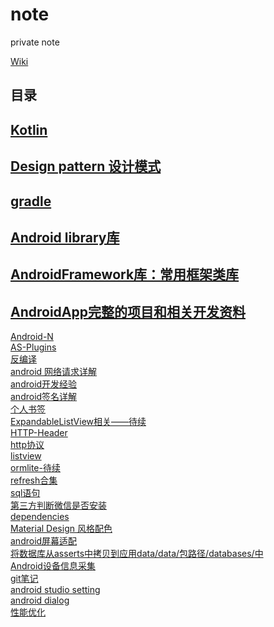 # note
private note  

[Wiki](https://github.com/musejianglan/Wiki_Note/wiki)

## 目录  

[Kotlin](https://github.com/musejianglan/Wiki_Note/blob/master/Kotlin4Android/Kotlin.md)
---
[Design pattern 设计模式](https://github.com/musejianglan/Wiki_Note/blob/master/Design_pattern/Java设计模式.md)
---

[gradle](https://github.com/musejianglan/Wiki_Note/blob/master/gradle及打包相关/gradle.md)
---

[Android library库](https://github.com/musejianglan/Wiki_Note/blob/master/AndroidLibrary.md)
---

[AndroidFramework库：常用框架类库](https://github.com/musejianglan/Wiki_Note/blob/master/AndroidFramework.md)
---

[AndroidApp完整的项目和相关开发资料](https://github.com/musejianglan/Wiki_Note/blob/master/AndroidApp_Ebook.md)
---


[Android-N](https://github.com/musejianglan/Wiki_Note/wiki/Android-N)<br/>
[AS-Plugins](https://github.com/musejianglan/Wiki_Note/wiki/AS-Plugins)<br/>
[反编译](https://github.com/musejianglan/Wiki_Note/wiki/android-%E5%8F%8D%E7%BC%96%E8%AF%91)<br/>
[android 网络请求详解](https://github.com/musejianglan/Wiki_Note/wiki/Android-%E7%BD%91%E7%BB%9C%E8%AF%B7%E6%B1%82%E8%AF%A6%E8%A7%A3)<br/>
[android开发经验](https://github.com/musejianglan/Wiki_Note/wiki/Android%E5%BC%80%E5%8F%9160%E6%9D%A1%E6%8A%80%E6%9C%AF%E7%BB%8F%E9%AA%8C%E6%80%BB%E7%BB%93)<br/>
[android签名详解](https://github.com/musejianglan/Wiki_Note/wiki/Android%E7%AD%BE%E5%90%8D%E7%9B%B8%E5%85%B3%E7%9F%A5%E8%AF%86%E6%95%B4%E7%90%86)<br/>
[个人书签](https://github.com/musejianglan/Wiki_Note/wiki/book)<br/>
[ExpandableListView相关——待续](https://github.com/musejianglan/Wiki_Note/wiki/ExpandableListView)<br/>
[HTTP-Header](https://github.com/musejianglan/Wiki_Note/wiki/HTTP-Header)<br/>
[http协议](https://github.com/musejianglan/Wiki_Note/wiki/Http-%E5%8D%8F%E8%AE%AE)<br/>
[listview](https://github.com/musejianglan/Wiki_Note/wiki/ListView)<br/>
[ormlite-待续](https://github.com/musejianglan/Wiki_Note/wiki/ormLite)<br/>
[refresh合集](https://github.com/musejianglan/Wiki_Note/wiki/refresh)<br/>
[sql语句](https://github.com/musejianglan/Wiki_Note/wiki/sql)<br/>
[第三方判断微信是否安装](https://github.com/musejianglan/Wiki_Note/wiki/%E5%88%A4%E6%96%AD%E5%BE%AE%E4%BF%A1%E6%98%AF%E5%90%A6%E5%AE%89%E8%A3%85)<br/>
[dependencies](https://github.com/musejianglan/Wiki_Note/wiki/android-dependencies%E6%95%B4%E7%90%86)<br/>
[Material Design 风格配色](https://github.com/musejianglan/Wiki_Note/wiki/Material-Design-%E9%A3%8E%E6%A0%BC%E9%85%8D%E8%89%B2)<br/>
[android屏幕适配](https://github.com/musejianglan/Wiki_Note/wiki/Android-%E5%B1%8F%E5%B9%95%E9%80%82%E9%85%8D%E7%9B%B8%E5%85%B3)<br/>
[将数据库从asserts中拷贝到应用data/data/包路径/databases/中](https://github.com/musejianglan/Wiki_Note/wiki/%E5%B0%86%E6%95%B0%E6%8D%AE%E5%BA%93%E4%BB%8Easserts%E4%B8%AD%E6%8B%B7%E8%B4%9D%E5%88%B0%E5%BA%94%E7%94%A8data-data-%E5%8C%85%E8%B7%AF%E5%BE%84-databases-%E4%B8%AD)<br/>
[Android设备信息采集](https://github.com/musejianglan/Wiki_Note/wiki/Android%E8%AE%BE%E5%A4%87%E4%BF%A1%E6%81%AF%E9%87%87%E9%9B%86)<br/>
[git笔记](https://github.com/musejianglan/Wiki_Note/blob/master/git.md)<br/>
[android studio setting](https://github.com/musejianglan/Wiki_Note/wiki/android-studio-setting)<br/>
[android dialog](https://github.com/musejianglan/Wiki_Note/wiki/android-dialog)<br/>
[性能优化](http://blog.tingyun.com/web/article/detail/155#)<br/>
<br/>
<br/>
<br/>
<br/>
<br/>
<br/>
<br/>
<br/>
